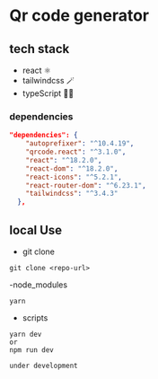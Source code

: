 # Qr code generator

## tech stack
- react ⚛️
- tailwindcss 🪄
- typeScript 🧑‍🚀

### dependencies
```json
"dependencies": {
    "autoprefixer": "^10.4.19",
    "qrcode.react": "^3.1.0",
    "react": "^18.2.0",
    "react-dom": "^18.2.0",
    "react-icons": "^5.2.1",
    "react-router-dom": "^6.23.1",
    "tailwindcss": "^3.4.3"
  },
```

## local Use
- git clone
``` gitclone
git clone <repo-url>
```

-node_modules
``` yarn
yarn
```

- scripts
```run
yarn dev
or
npm run dev
````

`under development`
